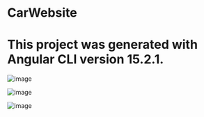 # CarWebsite

<h1> This project was generated with Angular CLI version 15.2.1. </h1>


![image](https://user-images.githubusercontent.com/93291077/230432416-a2fd9b0a-6138-4837-8071-54523e675102.png)

![image](https://user-images.githubusercontent.com/93291077/230432489-8c97111c-6a69-41c5-abcc-004f1dfba15a.png)

![image](https://user-images.githubusercontent.com/93291077/230432552-42e52a90-07b2-4d03-a18a-0e12ccf17f06.png)


